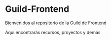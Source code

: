 # Guild-Frontend

Bienvenidos al repositorio de la Guild de Frontend

Aquí encontrarás recursos, proyectos y demás 